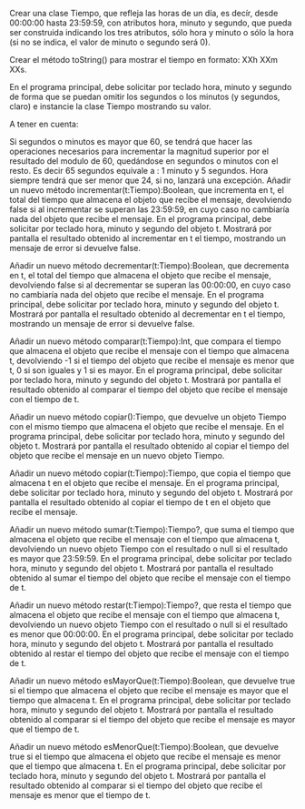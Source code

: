Crear una clase Tiempo, que refleja las horas de un día, es decír, desde 00:00:00 hasta 23:59:59, con atributos hora, minuto y segundo, que pueda ser construida indicando los tres atributos, sólo hora y minuto o sólo la hora (si no se indica, el valor de minuto o segundo será 0).

Crear el método toString() para mostrar el tiempo en formato: XXh XXm XXs.

En el programa principal, debe solicitar por teclado hora, minuto y segundo de forma que se puedan omitir los segundos o los minutos (y segundos, claro) e instancie la clase Tiempo mostrando su valor.

A tener en cuenta:

Si segundos o minutos es mayor que 60, se tendrá que hacer las operaciones necesarios para incrementar la magnitud superior por el resultado del modulo de 60, quedándose en segundos o minutos con el resto. Es decir 65 segundos equivale a : 1 minuto y 5 segundos.
Hora siempre tendrá que ser menor que 24, si no, lanzará una excepción.
Añadir un nuevo método incrementar(t:Tiempo):Boolean, que incrementa en t, el total del tiempo que almacena el objeto que recibe el mensaje, devolviendo false si al incrementar se superan las 23:59:59, en cuyo caso no cambiaría nada del objeto que recibe el mensaje. En el programa principal, debe solicitar por teclado hora, minuto y segundo del objeto t. Mostrará por pantalla el resultado obtenido al incrementar en t el tiempo, mostrando un mensaje de error si devuelve false.

Añadir un nuevo método decrementar(t:Tiempo):Boolean, que decrementa en t, el total del tiempo que almacena el objeto que recibe el mensaje, devolviendo false si al decrementar se superan las 00:00:00, en cuyo caso no cambiaría nada del objeto que recibe el mensaje. En el programa principal, debe solicitar por teclado hora, minuto y segundo del objeto t. Mostrará por pantalla el resultado obtenido al decrementar en t el tiempo, mostrando un mensaje de error si devuelve false.

Añadir un nuevo método comparar(t:Tiempo):Int, que compara el tiempo que almacena el objeto que recibe el mensaje con el tiempo que almacena t, devolviendo -1 si el tiempo del objeto que recibe el mensaje es menor que t, 0 si son iguales y 1 si es mayor. En el programa principal, debe solicitar por teclado hora, minuto y segundo del objeto t. Mostrará por pantalla el resultado obtenido al comparar el tiempo del objeto que recibe el mensaje con el tiempo de t.

Añadir un nuevo método copiar():Tiempo, que devuelve un objeto Tiempo con el mismo tiempo que almacena el objeto que recibe el mensaje. En el programa principal, debe solicitar por teclado hora, minuto y segundo del objeto t. Mostrará por pantalla el resultado obtenido al copiar el tiempo del objeto que recibe el mensaje en un nuevo objeto Tiempo.

Añadir un nuevo método copiar(t:Tiempo):Tiempo, que copia el tiempo que almacena t en el objeto que recibe el mensaje. En el programa principal, debe solicitar por teclado hora, minuto y segundo del objeto t. Mostrará por pantalla el resultado obtenido al copiar el tiempo de t en el objeto que recibe el mensaje.

Añadir un nuevo método sumar(t:Tiempo):Tiempo?, que suma el tiempo que almacena el objeto que recibe el mensaje con el tiempo que almacena t, devolviendo un nuevo objeto Tiempo con el resultado o null si el resultado es mayor que 23:59:59. En el programa principal, debe solicitar por teclado hora, minuto y segundo del objeto t. Mostrará por pantalla el resultado obtenido al sumar el tiempo del objeto que recibe el mensaje con el tiempo de t.

Añadir un nuevo método restar(t:Tiempo):Tiempo?, que resta el tiempo que almacena el objeto que recibe el mensaje con el tiempo que almacena t, devolviendo un nuevo objeto Tiempo con el resultado o null si el resultado es menor que 00:00:00. En el programa principal, debe solicitar por teclado hora, minuto y segundo del objeto t. Mostrará por pantalla el resultado obtenido al restar el tiempo del objeto que recibe el mensaje con el tiempo de t.

Añadir un nuevo método esMayorQue(t:Tiempo):Boolean, que devuelve true si el tiempo que almacena el objeto que recibe el mensaje es mayor que el tiempo que almacena t. En el programa principal, debe solicitar por teclado hora, minuto y segundo del objeto t. Mostrará por pantalla el resultado obtenido al comparar si el tiempo del objeto que recibe el mensaje es mayor que el tiempo de t.

Añadir un nuevo método esMenorQue(t:Tiempo):Boolean, que devuelve true si el tiempo que almacena el objeto que recibe el mensaje es menor que el tiempo que almacena t. En el programa principal, debe solicitar por teclado hora, minuto y segundo del objeto t. Mostrará por pantalla el resultado obtenido al comparar si el tiempo del objeto que recibe el mensaje es menor que el tiempo de t.
